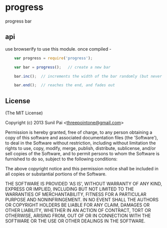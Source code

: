 
# progress

  progress bar

## api
use browserify to use this module. once compiled - 
```js
	var progress = require('progress');

	var bar = progress();   // create a new bar

	bar.inc();  // increments the width of the bar randomly (but never reaches the very end)

	bar.end();  // reaches the end, and fades out
```


## License 

(The MIT License)

Copyright (c) 2013 Sunil Pai &lt;threepointone@gmail.com&gt;

Permission is hereby granted, free of charge, to any person obtaining
a copy of this software and associated documentation files (the
'Software'), to deal in the Software without restriction, including
without limitation the rights to use, copy, modify, merge, publish,
distribute, sublicense, and/or sell copies of the Software, and to
permit persons to whom the Software is furnished to do so, subject to
the following conditions:

The above copyright notice and this permission notice shall be
included in all copies or substantial portions of the Software.

THE SOFTWARE IS PROVIDED 'AS IS', WITHOUT WARRANTY OF ANY KIND,
EXPRESS OR IMPLIED, INCLUDING BUT NOT LIMITED TO THE WARRANTIES OF
MERCHANTABILITY, FITNESS FOR A PARTICULAR PURPOSE AND NONINFRINGEMENT.
IN NO EVENT SHALL THE AUTHORS OR COPYRIGHT HOLDERS BE LIABLE FOR ANY
CLAIM, DAMAGES OR OTHER LIABILITY, WHETHER IN AN ACTION OF CONTRACT,
TORT OR OTHERWISE, ARISING FROM, OUT OF OR IN CONNECTION WITH THE
SOFTWARE OR THE USE OR OTHER DEALINGS IN THE SOFTWARE.